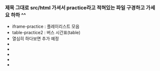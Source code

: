 ### 제목 그대로 src/html 가셔서 practice라고 적혀있는 파일 구경하고 가세요 하하 ^^

- iframe-practice : 플레이리스트 모음
- table-practice2 : 버스 시간표(table)
- 열심히 하다보면 추가 예정
-
-
-
-
-
